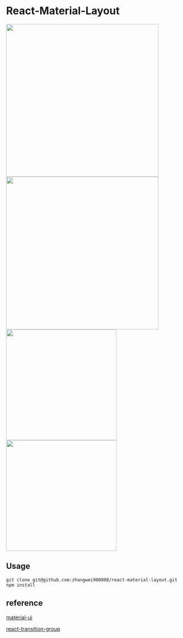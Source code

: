 # React-Material-Layout

<img width="414" src="http://cdn.awbeci.com/images/awbeci-xyz/blog/react-material-layout-1.png"/>
<img width="414" src="http://cdn.awbeci.com/images/awbeci-xyz/blog/react-material-layout-2.png"/>
<img width="300" src="http://cdn.awbeci.com/images/awbeci-xyz/blog/react-material-layout-3.png"/>
<img width="300" src="http://cdn.awbeci.com/images/awbeci-xyz/blog/react-material-layout-4.png"/>

## Usage

```
git clone git@github.com:zhangwei900808/react-material-layout.git
npm install
```


## reference


[material-ui](https://github.com/callemall/material-ui)

[react-transition-group](https://github.com/reactjs/react-transition-group)